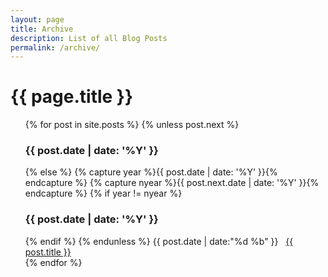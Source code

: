 ```yaml
---
layout: page
title: Archive
description: List of all Blog Posts
permalink: /archive/
---
```


<div class="row row-about-page">
<div class="col-lg-8  col-lg-offset-2 col-md-8 col-md-offset-2 col-sm-8  col-sm-offset-2 archive-page">
<h1 class="archive-title">{{ page.title }}</h1>

<ul class="archive-year">
  {% for post in site.posts %}
    {% unless post.next %}
      <h3 class="archive-year">{{ post.date | date: '%Y' }}</h3>
    {% else %}
      {% capture year %}{{ post.date | date: '%Y' }}{% endcapture %}
      {% capture nyear %}{{ post.next.date | date: '%Y' }}{% endcapture %}
      {% if year != nyear %}
        <br>
        <h3>{{ post.date | date: '%Y' }}</h3>
      {% endif %}
    {% endunless %}
    <time>{{ post.date | date:"%d %b" }}</time>&nbsp;&nbsp;&nbsp;<a href="{{ post.url }}">{{ post.title }}</a><br>
  {% endfor %}
</ul>



<br><br><br>
</div>
</div>